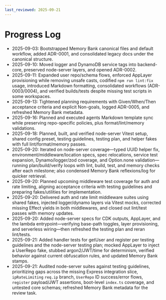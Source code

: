 ```yaml
---
last_reviewed: 2025-09-21
---
```


# Progress Log

- 2025-09-03: Bootstrapped Memory Bank canonical files and default workflow, added ADR-0001, and consolidated legacy docs under the canonical structure.
- 2025-09-10: Moved logger and DynamoDB service tags into backend-core, preserved node-server layers, and opened ADR-0002.
- 2025-09-11: Expanded user repo/schema flows, enforced AppLayer provisioning while removing unsafe casts, codified `npm run lint:fix` usage, introduced Markdown formatting, consolidated workflows (ADR-0003/0004), and verified builds/tests despite missing test scripts in some workspaces.
- 2025-09-13: Tightened planning requirements with Given/When/Then acceptance criteria and explicit Non-goals, logged ADR-0005, and refreshed Memory Bank metadata.
- 2025-09-16: Planned and executed agents Markdown template sync while preserving repo-specific policies, plus format/lint/memory validations.
- 2025-09-18: Planned, built, and verified node-server Vitest setup, shared config preset, testing guidelines, testing plan, and helper fakes with full lint/format/memory passes.
- 2025-09-20: Iterated on node-server coverage—typed UUID helper fix, environment/middleware/location specs, spec relocations, service test expansion, Dynamo/logger/zod coverage, and Option.none validation—running plan/build/verify loops with lint, build, test, and memory checks after each milestone; also condensed Memory Bank reflexions/log for quicker retrieval.
- 2025-09-20: Planned upcoming middleware test coverage for auth and rate limiting, aligning acceptance criteria with testing guidelines and preparing fakes/utilities for implementation.
- 2025-09-20: Delivered auth and rate limit middleware suites using shared fakes, injected logger/dynamo layers via Vitest mocks, corrected missing Effect yields in both middlewares, and closed out lint/test passes with memory updates.
- 2025-09-20: Added node-server specs for CDK outputs, AppLayer, and the lambda entrypoint—verifying base-path toggles, layer provisioning, and serverless wiring—then refreshed the testing plan and reran lint/tests.
- 2025-09-21: Added handler tests for getUser and register per testing guidelines and the node-server testing plan; mocked AppLayer to inject a UserRepo fake, stubbed argon2/JWT/time for determinism, verified behavior against current obfuscation rules, and updated Memory Bank stamps.
- 2025-09-21: Audited node-server suites against testing guidelines, prioritizing gaps across the missing Express integration slice, `ipRateLimiting` `req.ip` branch, `UserRepo` ID success/error flows, `register` payload/JWT assertions, boot-level `index.ts` coverage, and untested core schemas; refreshed Memory Bank metadata for the review task.
